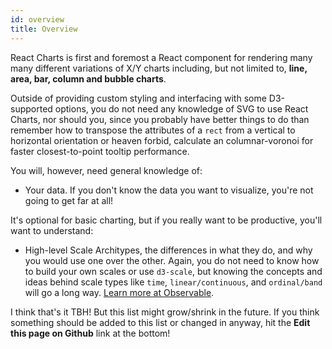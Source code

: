```yaml
---
id: overview
title: Overview
---
```


React Charts is first and foremost a React component for rendering many many different variations of X/Y charts including, but not limited to, **line, area, bar, column and bubble charts**.

Outside of providing custom styling and interfacing with some D3-supported options, you do not need any knowledge of SVG to use React Charts, nor should you, since you probably have better things to do than remember how to transpose the attributes of a `rect` from a vertical to horizontal orientation or heaven forbid, calculate an columnar-voronoi for faster closest-to-point tooltip performance.

You will, however, need general knowledge of:

- Your data. If you don't know the data you want to visualize, you're not going to get far at all!

It's optional for basic charting, but if you really want to be productive, you'll want to understand:

- High-level Scale Architypes, the differences in what they do, and why you would use one over the other. Again, you do not need to know how to build your own scales or use `d3-scale`, but knowing the concepts and ideas behind scale types like `time`, `linear/continuous`, and `ordinal/band` will go a long way. [Learn more at Observable](https://observablehq.com/@d3/learn-d3-scales).

I think that's it TBH! But this list might grow/shrink in the future. If you think something should be added to this list or changed in anyway, hit the **Edit this page on Github** link at the bottom!
